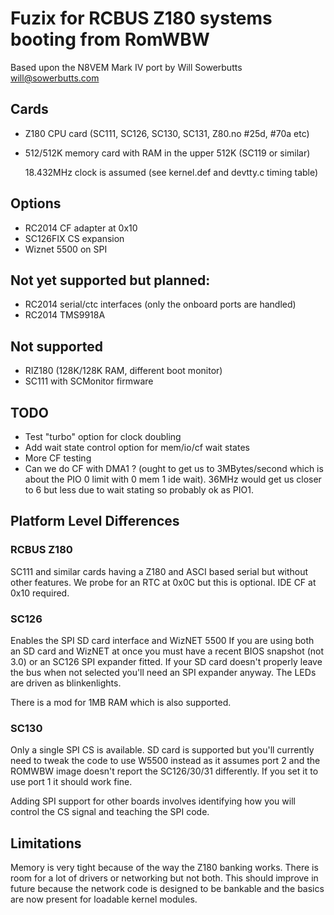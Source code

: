 # Fuzix for RCBUS Z180 systems booting from RomWBW

Based upon the N8VEM Mark IV port by Will Sowerbutts <will@sowerbutts.com>

## Cards
- Z180 CPU card (SC111, SC126, SC130, SC131, Z80.no #25d, #70a etc)
- 512/512K memory card with RAM in the upper 512K (SC119 or similar)

  18.432MHz clock is assumed (see kernel.def and devtty.c timing table)

## Options
- RC2014 CF adapter at 0x10
- SC126FIX CS expansion
- Wiznet 5500 on SPI

## Not yet supported but planned:
- RC2014 serial/ctc interfaces (only the onboard ports are handled)
- RC2014 TMS9918A

## Not supported
- RIZ180 (128K/128K RAM, different boot monitor)
- SC111 with SCMonitor firmware

## TODO
- Test "turbo" option for clock doubling
- Add wait state control option for mem/io/cf wait states
- More CF testing
- Can we do CF with DMA1 ? (ought to get us to 3MBytes/second which is about the PIO 0 limit with 0 mem 1 ide wait). 36MHz would get us closer to 6 but less due to wait stating so probably ok as PIO1.

## Platform Level Differences

### RCBUS Z180

SC111 and similar cards having a Z180 and ASCI based serial but
without other features. We probe for an RTC at 0x0C but this is
optional. IDE CF at 0x10 required.

### SC126

Enables the SPI SD card interface and WizNET 5500
If you are using both an SD card and WizNET at once you must
have a recent BIOS snapshot (not 3.0) or an SC126 SPI expander
fitted. If your SD card doesn't properly leave the bus when not
selected you'll need an SPI expander anyway. The LEDs are driven
as blinkenlights.

There is a mod for 1MB RAM which is also supported.

### SC130

Only a single SPI CS is available. SD card is supported but you'll
currently need to tweak the code to use W5500 instead as it assumes
port 2 and the ROMWBW image doesn't report the SC126/30/31 differently.
If you set it to use port 1 it should work fine.

Adding SPI support for other boards involves identifying how you will control
the CS signal and teaching the SPI code.

## Limitations

Memory is very tight because of the way the Z180 banking works. There is
room for a lot of drivers or networking but not both. This should improve
in future because the network code is designed to be bankable and the
basics are now present for loadable kernel modules.
